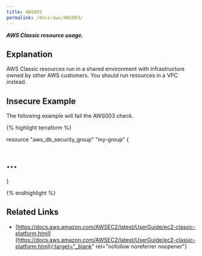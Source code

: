 ```yaml
---
title: AWS003
permalink: /docs/aws/AWS003/
---
```


***AWS Classic resource usage.***

## Explanation


AWS Classic resources run in a shared environment with infrastructure owned by other AWS customers. You should run
resources in a VPC instead.



## Insecure Example

The following example will fail the AWS003 check.

{% highlight terraform %}

resource "aws_db_security_group" "my-group" {
  # ...
}

{% endhighlight %}




## Related Links


- [https://docs.aws.amazon.com/AWSEC2/latest/UserGuide/ec2-classic-platform.html](https://docs.aws.amazon.com/AWSEC2/latest/UserGuide/ec2-classic-platform.html){:target="_blank" rel="nofollow noreferrer noopener"}

